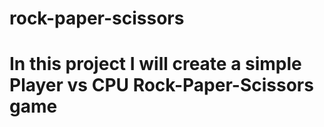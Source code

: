 # rock-paper-scissors
#
# In this project I will create a simple Player vs CPU Rock-Paper-Scissors game
